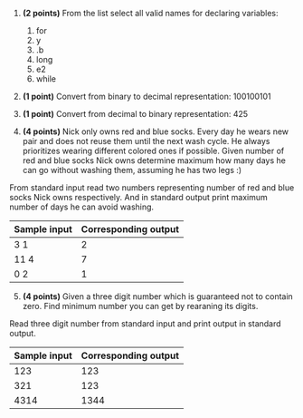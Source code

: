 1. **(2 points)** From the list select all valid names for declaring variables:
   1. for
   2. y
   3. .b
   4. long
   5. e2
   6. while

2. **(1 point)** Convert from binary to decimal representation: 100100101

3. **(1 point)** Convert from decimal to binary representation: 425

4. **(4 points)** Nick only owns red and blue socks. Every day he wears new pair
and does not reuse them until the next wash cycle. He always prioritizes wearing
different colored ones if possible. Given number of red and blue socks Nick owns
determine maximum how many days he can go without washing them, assuming he has
two legs :)

From standard input read two numbers representing number of red and blue socks
Nick owns respectively. And in standard output print maximum number of days he
can avoid washing.

| Sample input | Corresponding output |
|--------------|----------------------|
| 3 1          | 2                    |
| 11 4         | 7                    |
| 0 2          | 1                    |

5. **(4 points)** Given a three digit number which is guaranteed not to contain
zero. Find minimum number you can get by rearaning its digits.

Read three digit number from standard input and print output in standard output.

| Sample input | Corresponding output |
|--------------|----------------------|
| 123          | 123                  |
| 321          | 123                  |
| 4314         | 1344                 |
